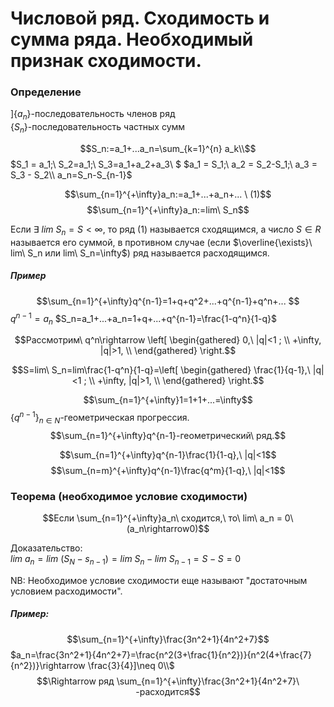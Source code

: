 # Числовой ряд. Сходимость и сумма ряда. Необходимый признак сходимости.

### Определение

$]\{a_n\}$-последовательность членов ряд\
$\{S_n\}$-последовательность частных сумм

$$S_n:=a_1+...a_n=\sum_{k=1}^{n} a_k\\$$
$S_1 = a_1;\ S_2=a_1;\ S_3=a_1+a_2+a_3\\
$
$a_1 = S_1;\ a_2 = S_2-S_1;\ a_3 = S_3 - S_2\\ a_n=S_n-S_{n-1}$


$$\sum_{n=1}^{+\infty}a_n:=a_1+...+a_n+... \ (1)$$
$$\sum_{n=1}^{+\infty}a_n:=lim\ S_n$$

Если $\exists\ lim\ S_n = S<\infty$, то ряд (1) называется сходящимся, а число $S\in R$ называется его суммой, в противном случае (если $\overline{\exists}\ lim\ S_n или lim\ S_n=\infty$) ряд называется расходящимся.


##### Пример

$$\sum_{n=1}^{+\infty}q^{n-1}=1+q+q^2+...+q^{n-1}+q^n+... $$
$q^{n-1}=a_n$
$S_n=a_1+...+a_n=1+q+...+q^{n-1}=\frac{1-q^n}{1-q}$

$$Рассмотрим\ q^n\rightarrow
\left[ 
      \begin{gathered} 
        0,\ |q|<1 ; \\ 
        +\infty, |q|>1, \\ 
      \end{gathered} 
\right.$$

$$S=lim\ S_n=lim\frac{1-q^n}{1-q}=\left[ 
      \begin{gathered} 
        \frac{1}{q-1},\ |q|<1 ; \\ 
        +\infty, |q|>1, \\ 
      \end{gathered} 
\right.$$

$$\sum_{n=1}^{+\infty}1=1+1+...=\infty$$
$\{q^{n-1}\}_{n\in N}$-геометрическая прогрессия.
$$\sum_{n=1}^{+\infty}q^{n-1}-геометрический\ ряд.$$

$$\sum_{n=1}^{+\infty}q^{n-1}\frac{1}{1-q},\ |q|<1$$
$$\sum_{n=m}^{+\infty}q^{n-1}\frac{q^m}{1-q},\ |q|<1$$

### Теорема (необходимое условие сходимости)

$$Если \sum_{n=1}^{+\infty}a_n\ сходится,\ то\ lim\ a_n = 0\ (a_n\rightarrow0)$$


Доказательство:\
 $lim\ a_n = lim\ (S_N-s_{n-1}) = lim\ S_n - lim\ S_{n-1}=S-S=0$

NB: Необходимое условие сходимости еще называют "достаточным условием расходимости".

##### Пример:
$$\sum_{n=1}^{+\infty}\frac{3n^2+1}{4n^2+7}$$
$a_n=\frac{3n^2+1}{4n^2+7}=\frac{n^2(3+\frac{1}{n^2})}{n^2(4+\frac{7}{n^2})}\rightarrow \frac{3}{4}]\neq 0\\$
$$\Rightarrow ряд \sum_{n=1}^{+\infty}\frac{3n^2+1}{4n^2+7}\ -расходится$$
